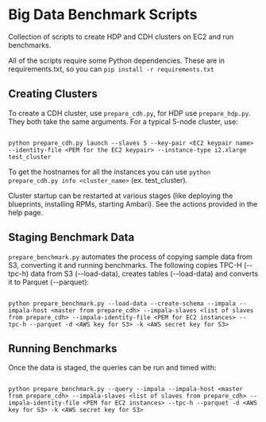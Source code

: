 Big Data Benchmark Scripts
======

Collection of scripts to create HDP and CDH clusters on EC2 and run benchmarks.

All of the scripts require some Python dependencies. These are in requirements.txt, so you can `pip install -r requirements.txt`

Creating Clusters
--------

To create a CDH cluster, use `prepare_cdh.py`, for HDP use `prepare_hdp.py`. They both take the same arguments. For a typical 5-node cluster, use:

```

python prepare_cdh.py launch --slaves 5 --key-pair <EC2 keypair name> --identity-file <PEM for the EC2 keypair> --instance-type i2.xlarge test_cluster 

```

To get the hostnames for all the instances you can use `python prepare_cdh.py info <cluster_name>` (ex. test_cluster).

Cluster startup can be restarted at various stages (like deploying the blueprints, installing RPMs, starting Ambari). See the actions provided in the help page.

Staging Benchmark Data
--------

`prepare_benchmark.py` automates the process of copying sample data from S3, converting it and running benchmarks. The following copies TPC-H (--tpc-h) data from S3 (--load-data), creates tables (--load-data) and converts it to Parquet (--parquet): 

```

python prepare_benchmark.py --load-data --create-schema --impala --impala-host <master from prepare_cdh> --impala-slaves <list of slaves from prepare_cdh> --impala-identity-file <PEM for EC2 instances> --tpc-h --parquet -d <AWS key for S3> -k <AWS secret key for S3>

```  

Running Benchmarks
-------

Once the data is staged, the queries can be run and timed with:

```

python prepare_benchmark.py --query --impala --impala-host <master from prepare_cdh> --impala-slaves <list of slaves from prepare_cdh> --impala-identity-file <PEM for EC2 instances> --tpc-h --parquet -d <AWS key for S3> -k <AWS secret key for S3>


```

